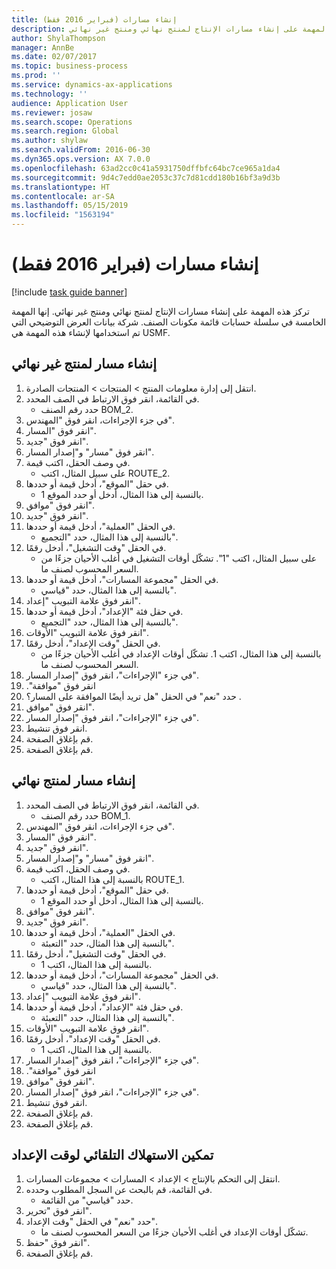 ```yaml
---
title: إنشاء مسارات (فبراير 2016 فقط)
description: تركز هذه المهمة على إنشاء مسارات الإنتاج لمنتج نهائي ومنتج غير نهائي.
author: ShylaThompson
manager: AnnBe
ms.date: 02/07/2017
ms.topic: business-process
ms.prod: ''
ms.service: dynamics-ax-applications
ms.technology: ''
audience: Application User
ms.reviewer: josaw
ms.search.scope: Operations
ms.search.region: Global
ms.author: shylaw
ms.search.validFrom: 2016-06-30
ms.dyn365.ops.version: AX 7.0.0
ms.openlocfilehash: 63ad2cc0c41a5931750dffbfc64bc7ce965a1da4
ms.sourcegitcommit: 9d4c7edd0ae2053c37c7d81cdd180b16bf3a9d3b
ms.translationtype: HT
ms.contentlocale: ar-SA
ms.lasthandoff: 05/15/2019
ms.locfileid: "1563194"
---
```

# <a name="create-routes-february-2016-only"></a>إنشاء مسارات (فبراير 2016 فقط)

[!include [task guide banner](../../includes/task-guide-banner.md)]

تركز هذه المهمة على إنشاء مسارات الإنتاج لمنتج نهائي ومنتج غير نهائي. إنها المهمة الخامسة في سلسلة حسابات قائمة مكونات الصنف. شركة بيانات العرض التوضيحي التي تم استخدامها لإنشاء هذه المهمة هي USMF.‬


## <a name="create-a-route-for-a-semi-finished-product"></a>إنشاء مسار لمنتج غير نهائي
1. انتقل إلى إدارة معلومات المنتج > المنتجات > المنتجات الصادرة.
2. في القائمة، انقر فوق الارتباط في الصف المحدد.
    * حدد رقم الصنف BOM_2.  
3. في جزء الإجراءات، انقر فوق "المهندس".
4. انقر فوق "المسار".
5. انقر فوق "جديد".
6. انقر فوق "مسار" و"إصدار المسار".
7. في وصف الحقل، اكتب قيمة.
    * على سبيل المثال، اكتب ROUTE_2.  
8. في حقل "الموقع"، أدخل قيمة أو حددها.
    * بالنسبة إلى هذا المثال، أدخل أو حدد الموقع 1.  
9. انقر فوق "موافق".
10. انقر فوق "جديد".
11. في الحقل "العملية"، أدخل قيمة أو حددها.
    * بالنسبة إلى هذا المثال، حدد "التجميع‬".  
12. في الحقل "وقت التشغيل"، أدخل رقمًا.
    * على سبيل المثال، اكتب "1". تشكّل أوقات التشغيل في أغلب الأحيان جزءًا من السعر المحسوب لصنف ما.  
13. في الحقل "مجموعة المسارات"، أدخل قيمة أو حددها.
    * بالنسبة إلى هذا المثال، حدد "قياسي".  
14. انقر فوق علامة التبويب "إعداد".
15. في حقل فئة "الإعداد"، أدخل قيمة أو حددها.
    * بالنسبة إلى هذا المثال، حدد "التجميع‬".  
16. انقر فوق علامة التبويب "الأوقات".
17. في الحقل "وقت الإعداد"، أدخل رقمًا.
    * بالنسبة إلى هذا المثال، اكتب 1. تشكّل أوقات الإعداد في أغلب الأحيان جزءًا من السعر المحسوب لصنف ما.  
18. في جزء "الإجراءات"، انقر فوق "إصدار المسار".
19. انقر فوق "‏‫موافقة".
20. حدد "نعم" في الحقل "هل تريد أيضًا الموافقة على المسار؟ .
21. انقر فوق "موافق".
22. في جزء "الإجراءات"، انقر فوق "إصدار المسار".
23. انقر فوق تنشيط.
24. قم بإغلاق الصفحة.
25. قم بإغلاق الصفحة.

## <a name="create-a-route-for-a-finished-product"></a>إنشاء مسار لمنتج نهائي
1. في القائمة، انقر فوق الارتباط في الصف المحدد.
    * حدد رقم الصنف BOM_1.  
2. في جزء الإجراءات، انقر فوق "المهندس".
3. انقر فوق "المسار".
4. انقر فوق "جديد".
5. انقر فوق "مسار" و"إصدار المسار".
6. في وصف الحقل، اكتب قيمة.
    * بالنسبة إلى هذا المثال، اكتب ROUTE_1.  
7. في حقل "الموقع"، أدخل قيمة أو حددها.
    * بالنسبة إلى هذا المثال، أدخل أو حدد الموقع 1.  
8. انقر فوق "موافق".
9. انقر فوق "جديد".
10. في الحقل "العملية"، أدخل قيمة أو حددها.
    * بالنسبة إلى هذا المثال، حدد "التعبئة‬".  
11. في الحقل "وقت التشغيل"، أدخل رقمًا.
    * بالنسبة إلى هذا المثال، اكتب 1.  
12. في الحقل "مجموعة المسارات"، أدخل قيمة أو حددها.
    * بالنسبة إلى هذا المثال، حدد "قياسي".  
13. انقر فوق علامة التبويب "إعداد".
14. في حقل فئة "الإعداد"، أدخل قيمة أو حددها.
    * بالنسبة إلى هذا المثال، حدد "التعبئة‬".  
15. انقر فوق علامة التبويب "الأوقات".
16. في الحقل "وقت الإعداد"، أدخل رقمًا.
    * بالنسبة إلى هذا المثال، اكتب 1.  
17. في جزء "الإجراءات"، انقر فوق "إصدار المسار".
18. انقر فوق "‏‫موافقة".
19. انقر فوق "موافق".
20. في جزء "الإجراءات"، انقر فوق "إصدار المسار".
21. انقر فوق تنشيط.
22. قم بإغلاق الصفحة.
23. قم بإغلاق الصفحة.

## <a name="enable-automatic-consumption-of-setup-time"></a>تمكين الاستهلاك التلقائي لوقت الإعداد
1. انتقل إلى التحكم بالإنتاج > الإعداد > المسارات > مجموعات المسارات‬.
2. في القائمة، قم بالبحث عن السجل المطلوب وحدده.
    * حدد "قياسي" من القائمة.  
3. انقر فوق "تحرير".
4. حدد "نعم" في الحقل "وقت الإعداد".
    * تشكّل أوقات الإعداد في أغلب الأحيان جزءًا من السعر المحسوب لصنف ما.  
5. انقر فوق "حفظ".
6. قم بإغلاق الصفحة.


